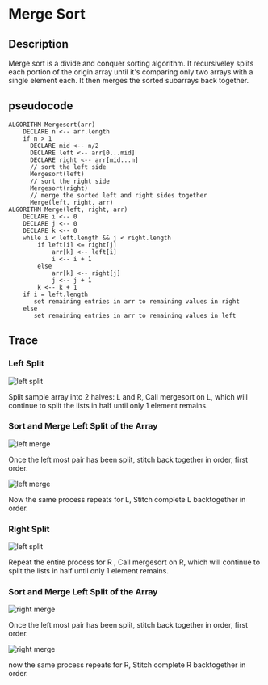 # Merge Sort
## Description
Merge sort is a divide and conquer sorting algorithm. It recursiveley splits each portion of the origin array until it's comparing only two arrays with a single element each. It then merges the sorted subarrays back together.

## pseudocode
```
ALGORITHM Mergesort(arr)
    DECLARE n <-- arr.length
    if n > 1
      DECLARE mid <-- n/2
      DECLARE left <-- arr[0...mid]
      DECLARE right <-- arr[mid...n]
      // sort the left side
      Mergesort(left)
      // sort the right side
      Mergesort(right)
      // merge the sorted left and right sides together
      Merge(left, right, arr)
ALGORITHM Merge(left, right, arr)
    DECLARE i <-- 0
    DECLARE j <-- 0
    DECLARE k <-- 0
    while i < left.length && j < right.length
        if left[i] <= right[j]
            arr[k] <-- left[i]
            i <-- i + 1
        else
            arr[k] <-- right[j]
            j <-- j + 1
        k <-- k + 1
    if i = left.length
       set remaining entries in arr to remaining values in right
    else
       set remaining entries in arr to remaining values in left
```
## Trace

### Left Split
![left split](./assets/complete-left-split.png)

Split sample array into 2 halves: L and R,  Call mergesort on L, which will continue to split the lists in half until only 1 element remains.

### Sort and Merge Left Split of the Array
![left merge](./assets/merge_first_left.png)

Once the left most pair has been split, stitch back together in order, first order.

![left merge](./assets/merge_second_left.png)

Now the same process repeats for L, Stitch complete L backtogether in order.

### Right Split
![left split](./assets/complete-right-split.png)

Repeat the entire process for R , Call mergesort on R, which will continue to split the lists in half until only 1 element remains.

### Sort and Merge Left Split of the Array
![right merge](./assets/merge_first_right.png)

Once the left most pair has been split, stitch back together in order, first order.

![right merge](./assets/merge_second_right.png)

now the same process repeats for R, Stitch complete R backtogether in order.







